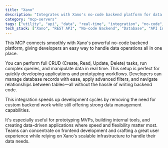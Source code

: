 ```yaml
---
title: "Xano"
description: "Integrates with Xano's no-code backend platform for data querying, manipulation, and CRUD operations to accelerate development."
category: "mcp-servers"
tags: ["utility", "api", "data", "real-time", "integration", "no-code", "CRUD", "MVP", "prototyping"]
tech_stack: ["Xano", "REST API", "No-code Backend", "Database", "API Integration", "Data Manipulation"]
---
```


This MCP connects smoothly with Xano's powerful no-code backend platform, giving developers an easy way to handle data operations all in one place.

You can perform full CRUD (Create, Read, Update, Delete) tasks, run complex queries, and manipulate data in real time. This setup is perfect for quickly developing applications and prototyping workflows. Developers can manage database records with ease, apply advanced filters, and navigate relationships between tables—all without the hassle of writing backend code.

This integration speeds up development cycles by removing the need for custom backend work while still offering strong data management capabilities.

It's especially useful for prototyping MVPs, building internal tools, and creating data-driven applications where speed and flexibility matter most. Teams can concentrate on frontend development and crafting a great user experience while relying on Xano's scalable infrastructure to handle their data needs.